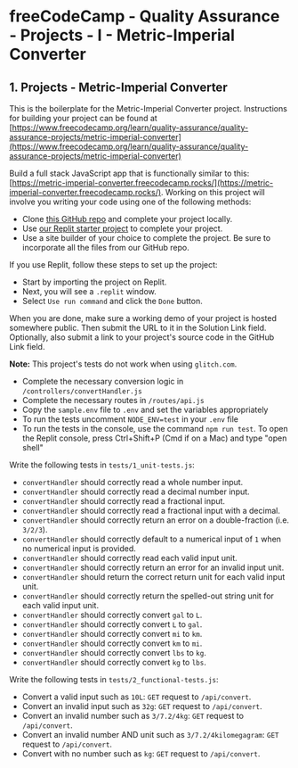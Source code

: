 # freeCodeCamp - Quality Assurance - Projects - I - Metric-Imperial Converter


## 1. Projects - Metric-Imperial Converter

This is the boilerplate for the Metric-Imperial Converter project. Instructions for building your project can be found at [https://www.freecodecamp.org/learn/quality-assurance/quality-assurance-projects/metric-imperial-converter](https://www.freecodecamp.org/learn/quality-assurance/quality-assurance-projects/metric-imperial-converter)

Build a full stack JavaScript app that is functionally similar to this: [https://metric-imperial-converter.freecodecamp.rocks/](https://metric-imperial-converter.freecodecamp.rocks/). Working on this project will involve you writing your code using one of the following methods:

  *  Clone [this GitHub repo](https://github.com/freeCodeCamp/boilerplate-project-metricimpconverter) and complete your project locally.
  *  Use [our Replit starter project](https://replit.com/github/freeCodeCamp/boilerplate-project-metricimpconverter) to complete your project.
  *  Use a site builder of your choice to complete the project. Be sure to incorporate all the files from our GitHub repo.

If you use Replit, follow these steps to set up the project:

  *  Start by importing the project on Replit.
  *  Next, you will see a `.replit` window.
  *  Select `Use run command` and click the `Done` button.

When you are done, make sure a working demo of your project is hosted somewhere public. Then submit the URL to it in the Solution Link field. Optionally, also submit a link to your project's source code in the GitHub Link field.

**Note:** This project's tests do not work when using `glitch.com`.

  *  Complete the necessary conversion logic in `/controllers/convertHandler.js`
  *  Complete the necessary routes in `/routes/api.js`
  *  Copy the `sample.env` file to `.env` and set the variables appropriately
  *  To run the tests uncomment `NODE_ENV=test` in your `.env` file
  *  To run the tests in the console, use the command `npm run test`. To open the Replit console, press Ctrl+Shift+P (Cmd if on a Mac) and type "open shell"

Write the following tests in `tests/1_unit-tests.js`:

  *  `convertHandler` should correctly read a whole number input.
  *  `convertHandler` should correctly read a decimal number input.
  *  `convertHandler` should correctly read a fractional input.
  *  `convertHandler` should correctly read a fractional input with a decimal.
  *  `convertHandler` should correctly return an error on a double-fraction (i.e. `3/2/3`).
  *  `convertHandler` should correctly default to a numerical input of `1` when no numerical input is provided.
  *  `convertHandler` should correctly read each valid input unit.
  *  `convertHandler` should correctly return an error for an invalid input unit.
  *  `convertHandler` should return the correct return unit for each valid input unit.
  *  `convertHandler` should correctly return the spelled-out string unit for each valid input unit.
  *  `convertHandler` should correctly convert `gal` to `L`.
  *  `convertHandler` should correctly convert `L` to `gal`.
  *  `convertHandler` should correctly convert `mi` to `km`.
  *  `convertHandler` should correctly convert `km` to `mi`.
  *  `convertHandler` should correctly convert `lbs` to `kg`.
  *  `convertHandler` should correctly convert `kg` to `lbs`.

Write the following tests in `tests/2_functional-tests.js`:

  *  Convert a valid input such as `10L`: `GET` request to `/api/convert`.
  *  Convert an invalid input such as `32g`: `GET` request to `/api/convert`.
  *  Convert an invalid number such as `3/7.2/4kg`: `GET` request to `/api/convert`.
  *  Convert an invalid number AND unit such as `3/7.2/4kilomegagram`: `GET` request to `/api/convert`.
  *  Convert with no number such as `kg`: `GET` request to `/api/convert`.

